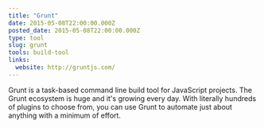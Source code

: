 ```yaml
---
title: "Grunt"
date: 2015-05-08T22:00:00.000Z
posted_date: 2015-05-08T22:00:00.000Z
type: tool
slug: grunt
tools: build-tool
links:
  website: http://gruntjs.com/
---
```

Grunt is a task-based command line build tool for JavaScript projects. The Grunt ecosystem is huge and it's growing every day. With literally hundreds of plugins to choose from, you can use Grunt to automate just about anything with a minimum of effort.




